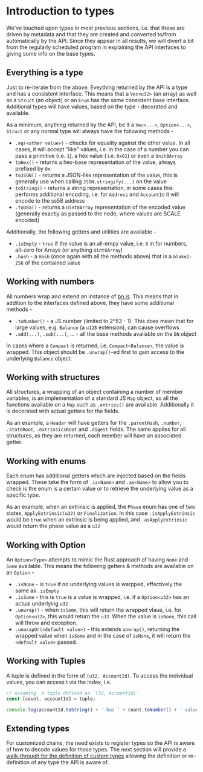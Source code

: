 # Introduction to types

We've touched upon types in most previous sections, i.e. that these are driven by metadata and that they are created and converted to/from automatically by the API. Since they appear in all results, we will divert a bit from the regularly scheduled program in explaining the API interfaces to giving some info on the base types.

## Everything is a type

Just to re-iterate from the above. Eveything returned by the API is a type and has a consistent interface. This means that a `Vec<u32>` (an array) as well as a `Struct` (an object) or an `Enum` has the same consistent base interface. Additional types will have values, based on the type - decorated and available.

As a minimum, anything returned by the API, be it a `Vec<...>`, `Option<...>`, `Struct` or any normal type will always have the following methods -

- `.eq(<other value>)` - checks for equality against the other value. In all cases, it will accept "like" values, i.e. in the case of a number you can pass a primitive (i.e. `1`), a hex value ( i.e. `0x01`) or even a `Unit8Array`
- `toHex()` - returns a hex-base representation of the value, always prefixed by `0x`
- `toJSON()` - returns a JSON-like representation of the value, this is generally use when calling `JSON.stringify(...)` on the value
- `toString()` - returns a string representation, in some cases this performs additional encoding, i.e. for `Address` and `AccountId` it will encode to the ss58 address
- `.toU8a()` - returns a `Uint8Array` representation of the encoded value (generally exactly as passed to the node, where values are SCALE encoded)

Additionally, the following getters and utilities are available -

- `.isEmpty` - `true` if the value is an all-empy value, i.e. `0` in for numbers, all-zero for Arrays (or anything `Uint8Array`)
- `.hash` - a `Hash` (once again with all the methods above) that is a `blake2-256` of the contained value

## Working with numbers

All numbers wrap and extend an instance of [bn.js](https://github.com/indutny/bn.js/). This means that in addition  to the interfaces defined above, they have some additional methods -

- `.toNumber()` - a JS number (limited to 2^53 - 1). This does mean that for large values, e.g. `Balance` (a `u128` extension), can cause overflows
- `.add(...)`, `.sub(...)`, ... - all the base methods available on the `BN` object

In cases where a `Compact` is returned, i.e. `Compact<Balance>`, the value is wrapped. This object should be `.unwrap()`-ed first to gain access to the underlying `Balance` object.

## Working with structures

All structures, a wrapping of an object containing a number of member variables, is an implementation of a standard JS `Map` object, so all the functions available on  a `Map` such as `.entries()` are available. Additionally it is decorated with actual getters for the fields.

As an example, a `Header` will have getters for the `.parentHash`, `.number`, `.stateRoot`, `.extrinsicsRoot` and `.digest` fields. The same applies for all structures, as they are returned, each member will have an associated getter.

## Working with enums

Each enum has additional getters which are injected based on the fields wrapped. These take the form of `.is<Name>` and `.as<Name>` to allow you to check is the enum is a certain value or to retrieve the underlying value as a specific type.

As an example, when an extrinsic is applied, the `Phase` enum has one of two states, `ApplyExtrinsic(u32)` or `Finalization`. In this case `.isApplyExtrinsic` would be `true` when an extrinsic is being applied, and `.asApplyExtrinsic` would return the phase value as a `u32`

## Working with Option<Type>

An `Option<Type>` attempts to mimic the Rust approach of having `None` and `Some` available. This means the following getters & methods are available on an `Option` -

- `.isNone` - is `true` if no underlying values is warpped, effectively the same as `.isEmpty`
- `.isSome` - this is `true` is a value is wrapped, i.e. if a `Option<u32>` has an actual underlying `u32`
- `.unwrap()` - when `isSome`, this  will return the wrapped vlaue, i.e. for `Option<u32>`, this would return the `u32`. When the value is `isNone`, this call will  throw and exception.
- `.unwrapOr(<default value>)` - this extends `unwrap()`, returning the wrapped value when `isSome` and in the case of `isNone`, it will return the `<default value>` passed.

## Working with Tuples

A tuple is defined in the form of `(u32, AccountId)`. To access the individual values, you can access t via the index, i.e.

```js
// assuming  a tuple defined as `(32, AccountId)`
const [count, accountId] = tuple;

console.log(accountId.toString() + ' has ' + count.toNumber() + ' values');
```

## Extending types

For customized chains, the need exists to register types so the API is aware of how to decode values for those types. The next section will provide a [walk-through for the definition of custom types](types.extend.md) allowing the definition or re-definition of any type the API is aware of.
